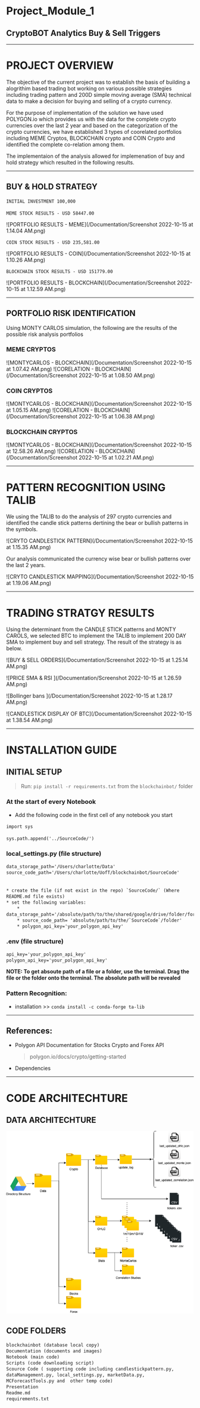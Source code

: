 # Project_Module_1
## CryptoBOT Analytics Buy &amp; Sell Triggers
---
# PROJECT OVERVIEW 

The objective of the current project was to establish the basis of building a alogrithim based trading bot working on various possible strategies including trading pattern and 200D simple moving average (SMA) technical data to make a decision for buying and selling of a crypto currency. 

For the purpose of implementation of the solution we have used POLYGON.io which provides us with the data for the complete crypto currencies over the last 2 year and based on the categorization of the crypto currencies, we have established 3 types of coorelated portfolios including MEME Cryptos, BLOCKCHAIN crypto and COIN Crypto and identified the complete co-relation among them. 

The implementaion of the analysis allowed for implemenation of buy and hold strategy which resulted in the following results. 

---

## BUY & HOLD STRATEGY 
    
    INITIAL INVESTMENT 100,000

    MEME STOCK RESULTS - USD 58447.00

![PORTFOLIO RESULTS - MEME](/Documentation/Screenshot 2022-10-15 at 1.14.04 AM.png)
    
    COIN STOCK RESULTS - USD 235,581.00

![PORTFOLIO RESULTS - COIN](/Documentation/Screenshot 2022-10-15 at 1.10.26 AM.png)

    BLOCKCHAIN STOCK RESULTS - USD 151779.00

![PORTFOLIO RESULTS - BLOCKCHAIN](/Documentation/Screenshot 2022-10-15 at 1.12.59 AM.png)

---

## PORTFOLIO RISK IDENTIFICATION

Using MONTY CARLOS simulation, the following are the results of the possible risk analysis portfolios 

### MEME CRYPTOS  
![MONTYCARLOS - BLOCKCHAIN](/Documentation/Screenshot 2022-10-15 at 1.07.42 AM.png)
![CORELATION - BLOCKCHAIN](/Documentation/Screenshot 2022-10-15 at 1.08.50 AM.png)

### COIN CRYPTOS 
![MONTYCARLOS - BLOCKCHAIN](/Documentation/Screenshot 2022-10-15 at 1.05.15 AM.png)
![CORELATION - BLOCKCHAIN](/Documentation/Screenshot 2022-10-15 at 1.06.38 AM.png)

### BLOCKCHAIN CRYPTOS 
![MONTYCARLOS - BLOCKCHAIN](/Documentation/Screenshot 2022-10-15 at 12.58.26 AM.png)
![CORELATION - BLOCKCHAIN](/Documentation/Screenshot 2022-10-15 at 1.02.21 AM.png)

---

# PATTERN RECOGNITION USING TALIB

We using the TALIB to do the analysis of 297 crypto currencies and identified the candle stick patterns dertining the bear or bullish patterns in the symbols. 

![CRYTO CANDLESTICK PATTERN](/Documentation/Screenshot 2022-10-15 at 1.15.35 AM.png)

Our analysis communicated the currency wise bear or bullish patterns over the last 2 years. 

![CRYTO CANDLESTICK MAPPING](/Documentation/Screenshot 2022-10-15 at 1.19.06 AM.png)

---

# TRADING STRATGY RESULTS

Using the determinant from the CANDLE STICK patterns and MONTY CAROLS, we selected BTC to implement the TALIB to implement 200 DAY SMA to implement buy and sell strategy. The result of the strategy is as below. 

![BUY & SELL ORDERS](/Documentation/Screenshot 2022-10-15 at 1.25.14 AM.png)

![PRICE SMA & RSI ](/Documentation/Screenshot 2022-10-15 at 1.26.59 AM.png)

![Bollinger bans ](/Documentation/Screenshot 2022-10-15 at 1.28.17 AM.png)

![CANDLESTICK DISPLAY OF BTC](/Documentation/Screenshot 2022-10-15 at 1.38.54 AM.png)

---

# INSTALLATION GUIDE
## INITIAL SETUP
> Run: `pip install -r requirements.txt` from the `blockchainbot/` folder

### At the start of every Notebook
* Add the following code in the first cell of any notebook you start
```
import sys

sys.path.append('../SourceCode/')
```

### local_settings.py (file structure)
    data_storage_path='/Users/charlotte/Data'
    source_code_path='/Users/charlotte/UofT/blockchainbot/SourceCode'
    
    
    * create the file (if not exist in the repo) `SourceCode/` (Where README.md file exists)
    * set the following variables:
        * data_storage_paht='/absolute/path/to/the/shared/google/drive/folder/for/data'
        * source_code_path= 'absolute/path/to/the/`SourceCode`/folder'
        * polygon_api_key='your_polygon_api_key'

### .env (file structure)
    api_key='your_polygon_api_key'
    polygon_api_key='your_polygon_api_key'

**NOTE: To get absoute path of a file or a folder, use the terminal. Drag the file or the folder onto the terminal. The absolute path will be revealed**

### Pattern Recognition:
* installation >> `conda install -c conda-forge ta-lib`
___
## References:

* Polygon API Documentation for Stocks Crypto and Forex API
    > polygon.io/docs/crypto/getting-started
* Dependencies
---
# CODE ARCHITECHTURE

## DATA ARCHITECHTURE 

![DATA ARCHITECTURE](/Documentation/DataStructure.drawio.png)

## CODE FOLDERS 

    blockchainbot (database local copy) 
    Documentation (documents and images) 
    Notebook (main code) 
    Scripts (code downloading script) 
    Scource Code ( supporting code including candlestickpattern.py, dataManagement.py, local_settings.py, marketData.py, MCForecastTools.py and  other temp code)  
    Presentation
    Readme.md
    requirements.txt 
    

